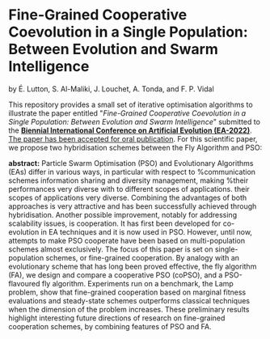 # Fine-Grained Cooperative Coevolution in a Single Population:  Between Evolution and Swarm Intelligence

by &Eacute;. Lutton, S. Al-Maliki, J. Louchet, A. Tonda, and F. P. Vidal

This repository provides a small set of iterative optimisation algorithms to illustrate the paper entitled "*Fine-Grained Cooperative Coevolution in a Single Population:  Between Evolution and Swarm Intelligence*" submitted to the [**Biennial International Conference on Artificial Evolution (EA-2022)**](https://ea2022.inria.fr).
[The paper has been accepted for oral publication](https://ea2022.inria.fr/program.php).
For this scientific paper, we propose two hybridisation schemes between the Fly Algorithm and PSO:

**abstract:** Particle Swarm Optimisation (PSO) and Evolutionary Algorithms (EAs) differ in various ways, in particular with respect to %communication schemes
information sharing
and diversity management, making %their performances very diverse with to different scopes of applications.
their scopes of applications very diverse.
Combining the advantages of both approaches is very attractive and has been successfully achieved through hybridisation.
Another possible improvement, notably for addressing scalability issues, is cooperation. It has first been developed for co-evolution in EA techniques and it is now used in PSO. However, until now, attempts to make PSO cooperate have been based on multi-population schemes almost exclusively. The focus of this paper is set on single-population schemes, or fine-grained cooperation. By analogy with an evolutionary scheme that has long been proved effective, the fly algorithm (FA), we design and compare a cooperative PSO (coPSO), and a PSO-flavoured fly algorithm. Experiments run on a benchmark, the Lamp problem, show that fine-grained cooperation based on marginal fitness evaluations and steady-state schemes outperforms classical techniques when the dimension of the problem increases.
These preliminary results highlight interesting future directions of research on fine-grained cooperation schemes, by combining features of PSO and FA.

